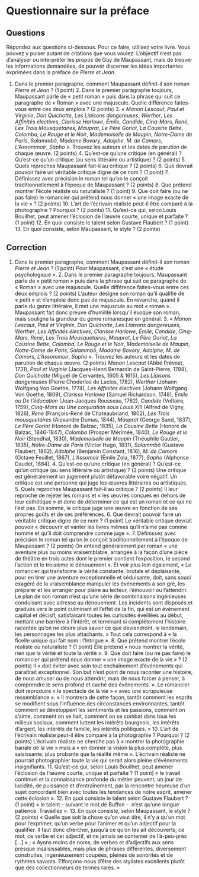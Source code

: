 # Questionnaire sur la préface
## Questions
Répondez aux questions ci-dessous. Pour ce faire, utilisez votre livre. Vous pouvez y puiser autant de citations que vous voulez. L’objectif n’est pas d’analyser ou interpréter les propos de Guy de Maupassant, mais de trouver les informations demandées, de pouvoir discerner les idées importantes exprimées dans la préface de _Pierre et Jean_.

1. Dans le premier paragraphe, comment Maupassant définit-il son roman _Pierre et Jean_ ? (1 point)
	2. Dans le premier paragraphe toujours, Maupassant parle de « petit roman » puis dans la phrase qui suit ce paragraphe de « Roman » avec une majuscule. Quelle différence faites-vous entre ces deux emplois ? (2 points)
	3. « _Manon Lescaut_, _Paul et Virginie_, _Don Quichotte_, _Les Liaisons dangereuses_, _Werther_, _Les Affinités électives_, _Clarisse Harlowe_, _Émile_, _Candide_, _Cinq-Mars_, _René_, _Les Trois Mousquetaires_, _Mauprat_, _Le Père Goriot_, _La Cousine Bette_, _Colomba_, _Le Rouge et le Noir_, _Mademoiselle de Maupin_, _Notre-Dame de Paris_, _Salammbô_, _Madame Bovary_, _Adolphe_, _M. de Camors_, _L’Assommoir_, _Sapho_ ». Trouvez les auteurs et les dates de parution de chaque œuvre. (2 points)
	4. Qu’est-ce qu’une critique (en général) ? Qu’est-ce qu’un critique (au sens littéraire ou artistique) ? (2 points)
	5. Quels reproches Maupassant fait-il au critique ? (2 points)
	6. Que devrait pouvoir faire un véritable critique digne de ce nom ? (1 point)
	7. Définissez avec précision le roman tel qu’on le conçoit traditionnellement à l’époque de Maupassant ? (2 points)
	8. Que prétend montrer l’école réaliste ou naturaliste ? (1 point)
	9. Que doit faire (ou ne pas faire) le romancier qui prétend nous donner « une image exacte de la vie » ? (2 points)
	10. L’art de l’écrivain réaliste peut-il être comparé à la photographie ? Pourquoi ? (2 points)
	11. Qu’est-ce qui, selon Louis Bouilhet, peut amener l’éclosion de l’œuvre courte, unique et parfaite ? (1 point)
	12. En quoi consiste le talent selon Gustave Flaubert ? (1 point)
	13. En quoi consiste, selon Maupassant, le style ? (2 points)

## Correction
1. Dans le premier paragraphe, comment Maupassant définit-il son roman _Pierre et Jean_ ? (1 point) Pour Maupassant, c’est une « étude psychologique ».
	2. Dans le premier paragraphe toujours, Maupassant parle de « petit roman » puis dans la phrase qui suit ce paragraphe de « Roman » avec une majuscule. Quelle différence faites-vous entre ces deux emplois ? (2 points) L’auteur désigne son roman qu’il qualifie de « petit » et n’emploie donc pas de majuscule. En revanche, quand il parle du genre littéraire, il met une majuscule au mot « roman ». Maupassant fait donc preuve d’humilité lorsqu’il évoque son roman, mais souligne la grandeur du genre romanesque en général.
	3. « _Manon Lescaut_, _Paul et Virginie_, _Don Quichotte_, _Les Liaisons dangereuses_, _Werther_, _Les Affinités électives_, _Clarisse Harlowe_, _Émile_, _Candide_, _Cinq-Mars_, _René_, _Les Trois Mousquetaires_, _Mauprat_, _Le Père Goriot_, _La Cousine Bette_, _Colomba_, _Le Rouge et le Noir_, _Mademoiselle de Maupin_, _Notre-Dame de Paris_, _Salammbô_, _Madame Bovary_, _Adolphe_, _M. de Camors_, _L’Assommoir_, _Sapho_ ». Trouvez les auteurs et les dates de parution de chaque œuvre. (2 points) _Manon Lescaut_ (Abbé Prévost, 1731), _Paul et Virginie_ (Jacques-Henri Bernardin de Saint-Pierre, 1788), _Don Quichotte_ (Miguel de Cervantes, 1605 & 1615), _Les Liaisons dangereuses_ (Pierre Choderlos de Laclos, 1782), _Werther_ (Johann Wolfgang Von Goethe, 1774), _Les Affinités électives_ (Johann Wolfgang Von Goethe, 1809), _Clarisse Harlowe_ (Samuel Richardson, 1748), _Émile ou De l’éducation_ (Jean-Jacques Rousseau, 1762), _Candide_ (Voltaire, 1759), _Cinq-Mars ou Une conjuration sous Louis XIII_ (Alfred de Vigny, 1826), _René_ (François-René de Chateaubriand, 1802), _Les Trois mousquetaires_ (Alexandre Dumas, 1844), _Mauprat_ (George Sand, 1837), _Le Père Goriot_ (Honoré de Balzac, 1835), _La Cousine Bette_ (Honoré de Balzac, 1846-1847), _Colomba_ (Prosper Mérimée, 1840), _Le Rouge et le Noir_ (Stendhal, 1830), _Mademoiselle de Maupin_ (Théophile Gautier, 1835), _Notre-Dame de Paris_ (Victor Hugo, 1831), _Salammbô_ (Gustave Flaubert, 1862), _Adolphe_ (Benjamin Constant, 1816), _M. de Camors_ (Octave Feuillet, 1867), _L’Assomoir_ (Émile Zola, 1877), _Sapho_ (Alphonse Daudet, 1884).
	4. Qu’est-ce qu’une critique (en général) ? Qu’est-ce qu’un critique (au sens littéraire ou artistique) ? (2 points) Une critique est généralement un jugement plutôt défavorable voire négatif. Un critique est une personne qui juge les œuvres littéraires ou artistiques.
	5. Quels reproches Maupassant fait-il au critique ? (2 points) Il leur reproche de rejeter les romans et « les œuvres conçues en dehors de leur esthétique » et donc de déterminer ce qui est un roman et ce qui ne l’est pas. En somme, le critique juge une œuvre en fonction de ses propres goûts et de ses préférences.
	6. Que devrait pouvoir faire un véritable critique digne de ce nom ? (1 point) Le véritable critique devrait pouvoir « découvrir et vanter les livres mêmes qu’il n’aime pas comme homme et qu’il doit comprendre comme juge ». 
	7. Définissez avec précision le roman tel qu’on le conçoit traditionnellement à l’époque de Maupassant ? (2 points) On entend généralement par roman « une aventure plus ou moins vraisemblable, arrangée à la façon d’une pièce de théâtre en trois actes dont le premier contient l’exposition, le second l’action et le troisième le dénouement ». Et voir plus loin également, « Le romancier qui transforme la vérité constante, brutale et déplaisante, pour en tirer une aventure exceptionnelle et séduisante, doit, sans souci exagéré de la vraisemblance manipuler les événements à son gré, les préparer et les arranger pour plaire au lecteur, l’émouvoir ou l’attendrir. Le plan de son roman n’est qu’une série de combinaisons ingénieuses conduisant avec adresse au dénouement. Les incidents sont disposés et gradués vers le point culminant et l’effet de la fin, qui est un événement capital et décisif, satisfaisant toutes les curiosités éveillées au début, mettant une barrière à l’intérêt, et terminant si complètement l’histoire racontée qu’on ne désire plus savoir ce que deviendront, le lendemain, les personnages les plus attachants. » Tout cela correspond à « la ficelle unique qui fait nom : l’Intrigue ».
	8. Que prétend montrer l’école réaliste ou naturaliste ? (1 point) Elle prétend « nous montrer la vérité, rien que la vérité et toute la vérité ».
	9. Que doit faire (ou ne pas faire) le romancier qui prétend nous donner « une image exacte de la vie » ? (2 points) Il « doit éviter avec soin tout enchaînement d’événements qui paraîtrait exceptionnel. Son but n’est point de nous raconter une histoire, de nous amuser ou de nous attendrir, mais de nous forcer à penser, à comprendre le sens profond et caché des événements. ». Le romancier doit reproduire « le spectacle de la vie » « avec une scrupuleuse ressemblance ». « Il montrera de cette façon, tantôt comment les esprits se modifient sous l’influence des circonstances environnantes, tantôt comment se développent les sentiments et les passions, comment on s’aime, comment on se hait, comment on se combat dans tous les milieux sociaux, comment luttent les intérêts bourgeois, les intérêts d’argent, les intérêts de famille, les intérêts politiques. »
	10. L’art de l’écrivain réaliste peut-il être comparé à la photographie ? Pourquoi ? (2 points) L’écrivain réaliste ne cherche pas à « montrer la photographie banale de la vie » mais à « en donner la vision la plus complète, plus saisissante, plus probante que la réalité même ». L’écrivain réaliste ne pourrait photographier toute la vie qui serait alors pleine d’événements insignifiants.
	11. Qu’est-ce qui, selon Louis Bouilhet, peut amener l’éclosion de l’œuvre courte, unique et parfaite ? (1 point) « le travail continuel et la connaissance profonde du métier peuvent, un jour de lucidité, de puissance et d’entraînement, par la rencontre heureuse d’un sujet concordant bien avec toutes les tendances de notre esprit, amener cette éclosion ».
	12. En quoi consiste le talent selon Gustave Flaubert ? (1 point) « le talent - suivant le mot de Buffon -  n’est qu’une longue patience. Travaillez ».
	13. En quoi consiste, selon Maupassant, le style ? (2 points) « Quelle que soit la chose qu’on veut dire, il n’y a qu’un mot pour l’exprimer, qu’un verbe pour l’animer et qu’un adjectif pour la qualifier. Il faut donc chercher, jusqu’à ce qu’on les ait découverts, ce mot, ce verbe et cet adjectif, et ne jamais se contenter de l’à-peu-près […] » ; « Ayons moins de noms, de verbes et d’adjectifs aux sens presque insaisissables, mais plus de phrases différentes, diversement construites, ingénieusement coupées, pleines de sonorités et de rythmes savants. Efforçons-nous d’être des stylistes excellents plutôt que des collectionneurs de termes rares. »